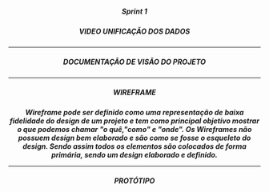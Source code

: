   <h5 align = "center">  Sprint 1 </h5>
  <h5 align = "center"> VIDEO UNIFICAÇÃO DOS DADOS  </h5>

  <p align "center">

   <hr>

   <p align ="center">

   <h5 align = "center">
   <div>

   <h5 align = "center"> DOCUMENTAÇÃO DE VISÃO DO PROJETO  </h5>

   <p align "center">

   <hr>

   <p align ="center">

   <h5 align = "center">
   <div>

   <h5 align = "center"> WIREFRAME  </h5>

   <h25 align = "center"> Wireframe pode ser definido como uma representação de   baixa  fidelidade do design de um projeto e tem como principal objetivo mostrar o  que podemos chamar "o quê,"como" e "onde".
   Os Wireframes não possuem design bem elaborado e são como se fosse o esqueleto do design. Sendo assim todos os elementos são colocados de forma primária, sendo um design elaborado e definido.  
   </h25>
   <p align "center">

   <hr>

   <p align ="center">

   <h5 align = "center">
   
   <div>

   <h5 align = "center"> PROTÓTIPO  </h5>

   <p align "center">


